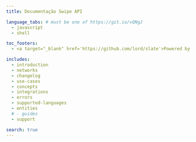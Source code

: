 ```yaml
---
title: Documentação Swipe API

language_tabs: # must be one of https://git.io/vQNgJ
  - javascript
  - shell

toc_footers:
  - <a target="_blank" href='https://github.com/lord/slate'>Powered by Slate</a>

includes:
  - introduction
  - networks
  - changelog
  - use-cases
  - concepts
  - integrations
  - errors
  - supported-languages
  - entities
  # - guides
  - support

search: true
---
```

